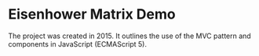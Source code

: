 # Eisenhower Matrix Demo

The project was created in 2015. It outlines the use of the MVC pattern and components in JavaScript (ECMAScript 5).
